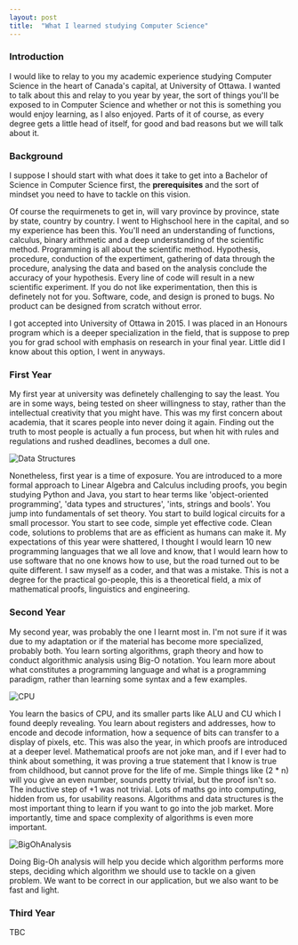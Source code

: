 ```yaml
---
layout: post
title:  "What I learned studying Computer Science"
---
```


### Introduction

I would like to relay to you my academic experience studying Computer Science in the heart of Canada's capital, at University of Ottawa. I wanted to talk about this and relay to you year by year, the sort of things you'll be exposed to in Computer Science and whether or not this is something you would enjoy learning, as I also enjoyed. Parts of it of course, as every degree gets a little head of itself, for good and bad reasons but we will talk about it.

### Background

I suppose I should start with what does it take to get into a Bachelor of Science in Computer Science first, the **prerequisites** and the sort of mindset you need to have to tackle on this vision.

Of course the requirmenets to get in, will vary province by province, state by state, country by country. I went to Highschool here in the capital, and so my experience has been this. You'll need an understanding of functions, calculus, binary arithmetic and a deep understanding of the scientific method. Programming is all about the scientific method. Hypothesis, procedure, conduction of the expertiment, gathering of data through the procedure, analysing the data and based on the analysis conclude the accuracy of your hypothesis. Every line of code will result in a new scientific experiment. If you do not like experimentation, then this is definetely not for you. Software, code, and design is proned to bugs. No product can be designed from scratch without error.

I got accepted into University of Ottawa in 2015. I was placed in an Honours program which is a deeper specialization in the field, that is suppose to prep you for grad school with emphasis on research in your final year. Little did I know about this option, I went in anyways.

### First Year

My first year at university was definetely challenging to say the least. You are in some ways, being tested on sheer willingness to stay, rather than the intellectual creativity that you might have. This was my first concern about academia, that it scares people into never doing it again. Finding out the truth to most people is actually a fun process, but when hit with rules and regulations and rushed deadlines, becomes a dull one. 

![Data Structures](https://www.atnyla.com/library/images-tutorials/various-data-types.png)

Nonetheless, first year is a time of exposure. You are introduced to a more formal approach to Linear Algebra and Calculus including proofs, you begin studying Python and Java, you start to hear terms like 'object-oriented programming', 'data types and structures', 'ints, strings and bools'. You jump into fundamentals of set theory. You start to build logical circuits for a small processor. You start to see code, simple yet effective code. Clean code, solutions to problems that are as efficient as humans can make it. My expectations of this year were shattered, I thought I would learn 10 new programming languages that we all love and know, that I would learn how to use software that no one knows how to use, but the road turned out to be quite different. I saw myself as a coder, and that was a mistake. This is not a degree for the practical go-people, this is a theoretical field, a mix of mathematical proofs, linguistics and engineering.

### Second Year

My second year, was probably the one I learnt most in. I'm not sure if it was due to my adaptation or if the material has become more specialized, probably both. You learn sorting algorithms, graph theory and how to conduct algorithmic analysis using Big-O notation. You learn more about what constitutes a programming language and what is a programming paradigm, rather than learning some syntax and a few examples. 

![CPU](https://www.learncomputerscienceonline.com/wp-content/uploads/2019/09/Microprocessor-CPU-Processor.jpg)

You learn the basics of CPU, and its smaller parts like ALU and CU which I found deeply revealing. You learn about registers and addresses, how to encode and decode information, how a sequence of bits can transfer to a display of pixels, etc. This was also the year, in which proofs are introduced at a deeper level. Mathematical proofs are not joke man, and if I ever had to think about something, it was proving a true statement that I know is true from childhood, but cannot prove for the life of me. Simple things like (2 * n) will you give an even number, sounds pretty trivial, but the proof isn't so. The inductive step of +1 was not trivial. Lots of maths go into computing, hidden from us, for usability reasons. Algorithms and data structures is the most important thing to learn if you want to go into the job market. More importantly, time and space complexity of algorithms is even more important. 


![BigOhAnalysis](https://media.springernature.com/original/springer-static/image/chp%3A10.1007%2F978-1-4842-3988-9_1/MediaObjects/465726_1_En_1_Fig1_HTML.jpg)

Doing Big-Oh analysis will help you decide which algorithm performs more steps, deciding which algorithm we should use to tackle on a given problem. We want to be correct in our application, but we also want to be fast and light.


### Third Year

TBC

